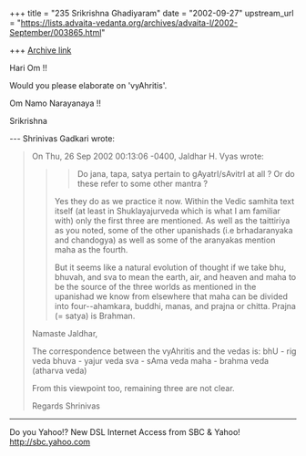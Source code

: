 +++
title = "235 Srikrishna Ghadiyaram"
date = "2002-09-27"
upstream_url = "https://lists.advaita-vedanta.org/archives/advaita-l/2002-September/003865.html"

+++
[Archive link](https://lists.advaita-vedanta.org/archives/advaita-l/2002-September/003865.html)

Hari Om !!

Would you please elaborate on 'vyAhritis'.

Om Namo Narayanaya !!

Srikrishna

--- Shrinivas Gadkari <sgadkari2001 at YAHOO.COM> wrote:
> On Thu, 26 Sep 2002 00:13:06 -0400, Jaldhar H. Vyas
> <jaldhar at BRAINCELLS.COM> wrote:
>
> >> Do jana, tapa, satya pertain to gAyatrI/sAvitrI
> >> at all ? Or do these refer to some other mantra ?
> >
> >Yes they do as we practice it now.  Within the
> Vedic samhita text itself
> >(at least in Shuklayajurveda which is what I am
> familiar with) only the
> >first three are mentioned.  As well as the
> taittiriya as you noted, some
> >of the other upanishads (i.e brhadaranyaka and
> chandogya) as well as some
> >of the aranyakas mention maha as the fourth.
> >
> >But it seems like a natural evolution of thought if
> we take bhu, bhuvah,
> >and sva to mean the earth, air, and heaven and maha
> to be the source of
> >the three worlds as mentioned in the upanishad we
> know from elsewhere that
> >maha can be divided into four--ahamkara, buddhi,
> manas, and prajna or
> >chitta. Prajna (= satya) is Brahman.
>
> Namaste Jaldhar,
>
> The correspondence between the vyAhritis and the
> vedas is:
> bhU - rig veda
> bhuva - yajur veda
> sva - sAma veda
> maha - brahma veda (atharva veda)
>
> From this viewpoint too, remaining three are not
> clear.
>
> Regards
> Shrinivas


__________________________________________________
Do you Yahoo!?
New DSL Internet Access from SBC & Yahoo!
http://sbc.yahoo.com

